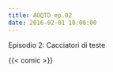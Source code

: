 ```yaml
---
title: AOQTD ep.02
date: 2016-02-01 10:00:00
---
```

Episodio 2: Cacciatori di teste
<!--more-->
{{< comic >}}